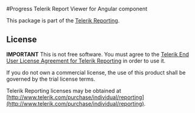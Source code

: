 #Progress Telerik Report Viewer for Angular component
        
This package is part of the [Telerik Reporting](http://www.telerik.com/reporting).       

## License
        
**IMPORTANT** This is not free software. You must agree to the
[Telerik End User License Agreement for Telerik Reporting](http://www.telerik.com/purchase/license-agreement/reporting-dlw-s) in order to use it.
        
If you do not own a commercial license, the use of this product shall be governed by the trial license terms.
        
Telerik Reporting licenses may be obtained at [http://www.telerik.com/purchase/individual/reporting](http://www.telerik.com/purchase/individual/reporting).